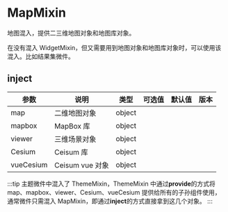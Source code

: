 # MapMixin

地图混入，提供二三维地图对象和地图库对象。

在没有混入 WidgetMixin，但又需要用到地图对象和地图库对象时，可以使用该混入。比如结果集微件。

## inject

| 参数      | 说明            | 类型   | 可选值 | 默认值 | 版本 |
| --------- | --------------- | ------ | ------ | ------ | ---- |
| map       | 二维地图对象    | object |        |        |      |
| mapbox    | MapBox 库       | object |        |        |      |
| viewer    | 三维场景对象    | object |        |        |      |
| Cesium    | Ceisum 库       | object |        |        |      |
| vueCesium | Ceisum vue 对象 | object |        |        |      |

:::tip
主题微件中混入了 ThemeMixin，ThemeMixin 中通过**provide**的方式将 map、mapbox、viewer、Cesium、vueCesium 提供给所有的子孙组件使用，通常微件只需混入 MapMixin，即通过**inject**的方式直接拿到这几个对象。
:::
